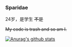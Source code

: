 ### Sparidae

24岁，是学生 ~~不是~~

~~My code is trash and so am I.~~

[![Anurag's github stats](https://github-readme-stats.vercel.app/api?username=Sparidae&theme=tokyonight)](https://github.com/anuraghazra/github-readme-stats)

<!--可选的主题dark, radical, merko, gruvbox, tokyonight, onedark, cobalt, synthwave, highcontrast, dracula-->
